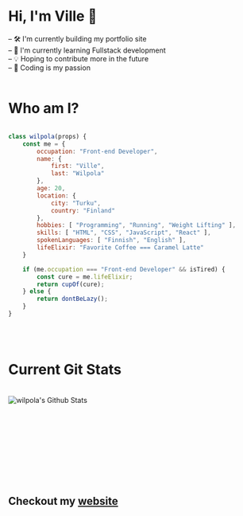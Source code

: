 # Hi, I'm Ville 👋

– 🛠 I'm currently building my portfolio site <br/>
– 📖 I'm currently learning Fullstack development <br/>
– 💡 Hoping to contribute more in the future <br/>
– 🧬 Coding is my passion 
<br/>
<br/>

# Who am I?

```js

class wilpola(props) {
    const me = {
        occupation: "Front-end Developer",
        name: {
            first: "Ville",
            last: "Wilpola"
        },
        age: 20,
        location: {
            city: "Turku",
            country: "Finland"
        },
        hobbies: [ "Programming", "Running", "Weight Lifting" ],
        skills: [ "HTML", "CSS", "JavaScript", "React" ],
        spokenLanguages: [ "Finnish", "English" ],
        lifeElixir: "Favorite Coffee === Caramel Latte"
    }

    if (me.occupation === "Front-end Developer" && isTired) {
        const cure = me.lifeElixir;
        return cupOf(cure);
    } else {
        return dontBeLazy();
    }
}

```
<br/>
<br />

# Current Git Stats
<br />
<img align="left" alt="wilpola's Github Stats" src="https://github-readme-stats.vercel.app/api?username=wilpola&show_icons=true&count_private=true&hide_border=true&theme=buefy" />

<br/>
<br>
<!-- 
[![Top Langs](https://github-readme-stats.vercel.app/api/top-langs/?username=wilpola&layout=compact&langs_count=8)](https://github.com/wilpola/github-readme-stats) -->



<br/>
<br/>
<br/>
<br/>
<br/>
<br/>
<br/>
<br/>

## Checkout my [website](https://www.wilpola.com/ "follow the link")

